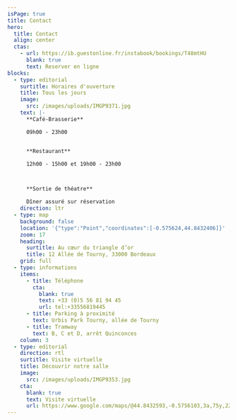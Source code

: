 ```yaml
---
isPage: true
title: Contact
hero:
  title: Contact
  align: center
  ctas:
    - url: https://ib.guestonline.fr/instabook/bookings/T48mtHU
      blank: true
      text: Reserver en ligne
blocks:
  - type: editorial
    surtitle: Horaires d'ouverture
    title: Tous les jours
    image:
      src: /images/uploads/IMGP9371.jpg
    text: |-
      **Café-Brasserie**

      09h00 - 23h00


      **Restaurant**

      12h00 - 15h00 et 19h00 - 23h00



      **Sortie de théatre**

      Dîner assuré sur réservation
    direction: ltr
  - type: map
    background: false
    location: '{"type":"Point","coordinates":[-0.575624,44.8432406]}'
    zoom: 17
    heading:
      surtitle: Au cœur du triangle d’or
      title: 12 Allée de Tourny, 33000 Bordeaux
    grid: full
  - type: informations
    items:
      - title: Téléphone
        cta:
          blank: true
          text: +33 (0)5 56 81 94 45
          url: tel:+33556819445
      - title: Parking à proximité
        text: Urbis Park Tourny, allée de Tourny
      - title: Tramway
        text: B, C et D, arrêt Quinconces
    column: 3
  - type: editorial
    direction: rtl
    surtitle: Visite virtuelle
    title: Découvrir notre salle
    image:
      src: /images/uploads/IMGP9353.jpg
    cta:
      blank: true
      text: Visite virtuelle
      url: https://www.google.com/maps/@44.8432593,-0.5756103,3a,75y,225h,90t/data=!3m8!1e1!3m6!1shbfmQZsDJ8wAAAQvOsqxqw!2e0!3e2!6s%2F%2Fgeo0.ggpht.com%2Fcbk%3Fpanoid%3DhbfmQZsDJ8wAAAQvOsqxqw%26output%3Dthumbnail%26cb_client%3Dmaps_sv.tactile.gps%26thumb%3D2%26w%3D203%26h%3D100%26yaw%3D225.31219%26pitch%3D0!7i13312!8i6656
---
```

